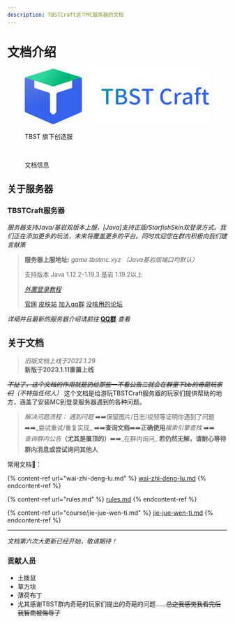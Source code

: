 ```yaml
---
description: TBSTCraft这个MC服务器的文档
---
```


# 文档介绍

<figure><img src=".gitbook/assets/Logo.png" alt=""><figcaption><p>TBST 旗下创造服</p></figcaption></figure>

<figure><img src="https://img.shields.io/static/v1?label=%E7%89%88%E6%9C%AC&#x26;message=3.5.1&#x26;color=blue" alt=""><figcaption><p>文档信息</p></figcaption></figure>

## 关于服务器

### TBSTCraft服务器

_服务器支持Java/基岩双版本上服，\[Java]支持正版/StarfishSkin双登录方式。我们正在添加更多的玩法，未来将覆盖更多的平台。同时欢迎您在群内积极向我们建言献策_

> **服务器上服地址:** _game.tbstmc.xyz （Java基岩版端口均默认）_
>
> 支持版本 Java 1.12.2-1.19.3 基岩 1.19.2以上
>
> &#x20;[_外置登录教程_](wai-zhi-deng-lu.md)
>
> [官网](https://tbstmc.xyz) [皮肤站](https://skin.tbstmc.xyz) [加入qq群](https://jq.qq.com/?\_wv=1027\&k=2tS7cxcw) [没啥用的论坛](https://bbs.tbstmc.xyz)

_详细并且最新的服务器介绍请前往_ [**QQ群**](https://ock.cn/sada4) _查看_

## 关于文档

> _旧版文档上线于2022.1.29_\
> **新版于2023.1.11重置上线**

~~_不扯了，这个文档的作用就是扔给那些一不看公告二就会在群里下bb的奇葩玩家们_~~_（不特指任何人）_ 这个文档是给游玩TBSTCraft服务器的玩家们提供帮助的地方，涵盖了安装MC到登录服务器遇到的各种问题。

> _解决问题流程：_ _遇到问题_ ➡️➡️保留图片/日志/视频等证明你遇到了问题 ➡️➡️_尝试重试/重复实现_ ➡️➡️**查询文档**➡️➡️**正确使用**_搜索引擎查找_ ➡️➡️\
> _查询群内公告_**（尤其是置顶的）**➡️➡️_在群内询问_ **若仍然无解，请耐心等待群内消息或尝试询问其他人**

常用文档🔗：

{% content-ref url="wai-zhi-deng-lu.md" %}
[wai-zhi-deng-lu.md](wai-zhi-deng-lu.md)
{% endcontent-ref %}

{% content-ref url="rules.md" %}
[rules.md](rules.md)
{% endcontent-ref %}

{% content-ref url="course/jie-jue-wen-ti.md" %}
[jie-jue-wen-ti.md](course/jie-jue-wen-ti.md)
{% endcontent-ref %}

***

_文档第六次大更新已经开始，敬请期待！_

### 贡献人员

* 土拨鼠
* 草方块
* 薄荷布丁
* 尤其感谢TBST群内奇葩的玩家们提出的奇葩的问题……~~总之我感觉我看完后我智商被侮辱了~~

